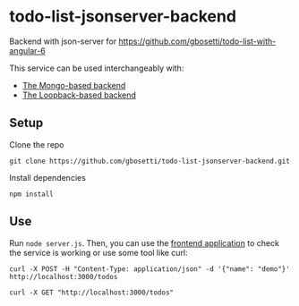# todo-list-jsonserver-backend
Backend with json-server for https://github.com/gbosetti/todo-list-with-angular-6

This service can be used interchangeably with:
* [The Mongo-based backend](https://github.com/gbosetti/todo-list-mongo-backend)
* [The Loopback-based backend](https://github.com/gbosetti/todo-list-loopback-backend)

## Setup

Clone the repo
```
git clone https://github.com/gbosetti/todo-list-jsonserver-backend.git
```
Install dependencies
```
npm install
```

## Use

Run `node server.js`. Then, you can use the [frontend application](https://github.com/gbosetti/todo-list-with-angular-6) to check the service is working or use some tool like curl:
```
curl -X POST -H "Content-Type: application/json" -d '{"name": "demo"}' http://localhost:3000/todos
```
```
curl -X GET "http://localhost:3000/todos"
```